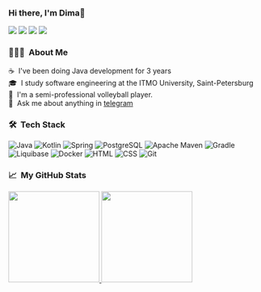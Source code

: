 ### Hi there, I'm Dima👋 

<p>
<a href="mailto:busygin.voll@yandex.ru"><img src="https://img.shields.io/badge/-busygin.voll@yandex.ru-D14836?style=flat&logo=Gmail&logoColor=white"/></a>
<a href="https://t.me/dmirtyb02"><img src="https://img.shields.io/badge/-@dmirtyb02-26A5E4?style=flat&logo=Telegram&logoColor=white"/></a>
<a href="https://vk.com/dumac02"><img src="https://img.shields.io/badge/-Дмитрий Бусыгин-0077FF?style=flat&logo=Vk&logoColor=white"/></a>
<a href="https://linkedin.com/in/dmitriy-busygin-a3417928b/"><img src="https://img.shields.io/badge/Dmitriy Busygin-0077B5?style=flat&logo=linkedin&logoColor=white"/></a>
 
</p>

### 👨🏻‍💻 &nbsp;About Me

☕ &nbsp;I've been doing Java development for 3 years\
🎓 &nbsp;I study software engineering at the ITMO University, Saint-Petersburg\
🏐 &nbsp;I'm a semi-professional volleyball player.\
💬 &nbsp;Ask me about anything in [telegram](https://t.me/dmirtyb02)

### 🛠 &nbsp;Tech Stack

![Java](https://img.shields.io/badge/-Java-05122A?style=flat&logo=Java&logoColor=FFA518)
![Kotlin](https://img.shields.io/badge/-Kotlin-05122A?style=flat&logo=Kotlin&logoColor=FFA518)
![Spring](https://img.shields.io/badge/-Spring-05122A?style=flat&logo=spring)
![PostgreSQL](https://img.shields.io/badge/-Postgresql-05122A?style=flat&logo=Postgresql)
![Apache Maven](https://img.shields.io/badge/-Apache%20Maven-05122A?style=flat&logo=Apache%20Maven)
![Gradle](https://img.shields.io/badge/-Gradle-05122A?style=flat&logo=Gradle)
![Liquibase](https://img.shields.io/badge/-Liquibase-05122A?style=flat&logo=Liquibase)
![Docker](https://img.shields.io/badge/-Docker-05122A?style=flat&logo=Docker)
![HTML](https://img.shields.io/badge/-HTML-05122A?style=flat&logo=HTML5)
![CSS](https://img.shields.io/badge/-CSS-05122A?style=flat&logo=CSS3&logoColor=1572B6)
![Git](https://img.shields.io/badge/-Git-05122A?style=flat&logo=git)

### 📈 &nbsp;My GitHub Stats

<p>
<a href="https://github.com/busygind">
  <img height="180em" src="https://github-readme-stats-eight-theta.vercel.app/api?username=busygind&show_icons=true&theme=algolia&include_all_commits=true&count_private=true"/>
  <img height="180em" src="https://github-readme-stats-eight-theta.vercel.app/api/top-langs/?username=busygind&layout=compact&langs_count=8&theme=algolia"/> 
</a>
</p>
